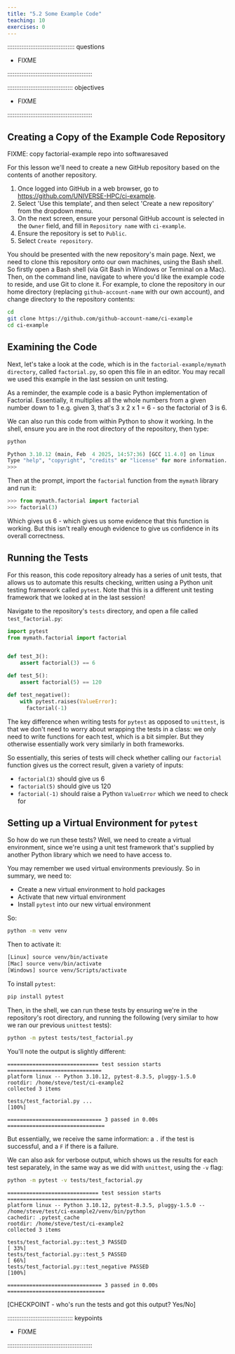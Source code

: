 ```yaml
---
title: "5.2 Some Example Code"
teaching: 10
exercises: 0
---
```


:::::::::::::::::::::::::::::::::::::: questions 

- FIXME

::::::::::::::::::::::::::::::::::::::::::::::::

::::::::::::::::::::::::::::::::::::: objectives

- FIXME

::::::::::::::::::::::::::::::::::::::::::::::::

## Creating a Copy of the Example Code Repository

FIXME: copy factorial-example repo into softwaresaved

For this lesson we'll need to create a new GitHub repository based on the contents of another repository.

1. Once logged into GitHub in a web browser,
go to https://github.com/UNIVERSE-HPC/ci-example.
1. Select 'Use this template', and then select 'Create a new repository' from the dropdown menu.
1. On the next screen, ensure your personal GitHub account is selected in the `Owner` field, and fill in `Repository name` with `ci-example`.
1. Ensure the repository is set to `Public`.
1. Select `Create repository`.

You should be presented with the new repository's main page.
Next, we need to clone this repository onto our own machines,
using the Bash shell.
So firstly open a Bash shell (via Git Bash in Windows or Terminal on a Mac).
Then, on the command line,
navigate to where you'd like the example code to reside,
and use Git to clone it.
For example, to clone the repository in our home directory (replacing `github-account-name` with our own account),
and change directory to the repository contents:

```bash
cd
git clone https://github.com/github-account-name/ci-example
cd ci-example
```

## Examining the Code

Next, let's take a look at the code, which is in the `factorial-example/mymath directory`, called `factorial.py`,
so open this file in an editor.
You may recall we used this example in the last session on unit testing.

As a reminder, the example code is a basic Python implementation of Factorial.
Essentially, it multiplies all the whole numbers from a given number down to 1
e.g. given 3, that's 3 x 2 x 1 = 6 - so the factorial of 3 is 6.

We can also run this code from within Python to show it working.
In the shell,
ensure you are in the root directory of the repository,
then type:

```bash
python
```

```python
Python 3.10.12 (main, Feb  4 2025, 14:57:36) [GCC 11.4.0] on linux
Type "help", "copyright", "credits" or "license" for more information.
>>> 
```

Then at the prompt, import the `factorial` function from the `mymath` library and run it:

```python
>>> from mymath.factorial import factorial
>>> factorial(3)
```

Which gives us 6 - which gives us some evidence that this function is working.
But this isn't really enough evidence to give us confidence in its overall correctness.

## Running the Tests

For this reason, this code repository already has a series of unit tests,
that allows us to automate this results checking,
written using a Python unit testing framework called `pytest`.
Note that this is a different unit testing framework that we looked at in the last session!

Navigate to the repository's `tests` directory, and open a file called `test_factorial.py`:

```python
import pytest
from mymath.factorial import factorial


def test_3():
    assert factorial(3) == 6

def test_5():
    assert factorial(5) == 120

def test_negative():
    with pytest.raises(ValueError):
      factorial(-1)
```

The key difference when writing tests for `pytest` as opposed to `unittest`,
is that we don't need to worry about wrapping the tests in a class:
we only need to write functions for each test,
which is a bit simpler.
But they otherwise essentially work very similarly in both frameworks.

So essentially, this series of tests will check whether calling our `factorial` function gives us the correct result,
given a variety of inputs:

- `factorial(3)` should give us 6
- `factorial(5)` should give us 120
- `factorial(-1)` should raise a Python `ValueError` which we need to check for

## Setting up a Virtual Environment for `pytest`

So how do we run these tests?
Well, we need to create a virtual environment,
since we're using a unit test framework that's supplied by another Python library which we need to have access to.

You may remember we used virtual environments previously.
So in summary, we need to:

- Create a new virtual environment to hold packages
- Activate that new virtual environment
- Install `pytest` into our new virtual environment

So:

```bash
python -m venv venv
```

Then to activate it:

```bash
[Linux] source venv/bin/activate
[Mac] source venv/bin/activate
[Windows] source venv/Scripts/activate
```

To install `pytest`:

```bash
pip install pytest
```

Then, in the shell, we can run these tests by ensuring we're in the repository's root directory,
and running the following (very similar to how we ran our previous `unittest` tests):

```bash
python -m pytest tests/test_factorial.py 
```

You'll note the output is slightly different:

```output
============================= test session starts ==============================
platform linux -- Python 3.10.12, pytest-8.3.5, pluggy-1.5.0
rootdir: /home/steve/test/ci-example2
collected 3 items                                                              

tests/test_factorial.py ...                                              [100%]

============================== 3 passed in 0.00s ===============================
```

But essentially, we receive the same information: a `.` if the test is successful,
and a `F` if there is a failure.

We can also ask for verbose output,
which shows us the results for each test separately,
in the same way as we did with `unittest`,
using the `-v` flag:

```bash
python -m pytest -v tests/test_factorial.py 
```

```output
============================= test session starts ==============================
platform linux -- Python 3.10.12, pytest-8.3.5, pluggy-1.5.0 -- /home/steve/test/ci-example2/venv/bin/python
cachedir: .pytest_cache
rootdir: /home/steve/test/ci-example2
collected 3 items                                                              

tests/test_factorial.py::test_3 PASSED                                   [ 33%]
tests/test_factorial.py::test_5 PASSED                                   [ 66%]
tests/test_factorial.py::test_negative PASSED                            [100%]

============================== 3 passed in 0.00s ===============================
```

[CHECKPOINT - who's run the tests and got this output? Yes/No]

::::::::::::::::::::::::::::::::::::: keypoints 

- FIXME

::::::::::::::::::::::::::::::::::::::::::::::::
